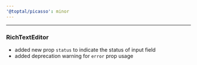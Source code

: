 ```yaml
---
'@toptal/picasso': minor
---
```


---
### RichTextEditor

- added new prop `status` to indicate the status of input field
- added deprecation warning for `error` prop usage
